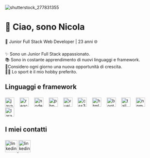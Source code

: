 ![shutterstock_277831355](https://github.com/nicolaoo/nicolaoo/assets/114693081/124a1a45-ab14-4b76-8440-864b91dd87d7)

###

<h1 align="left">👋 Ciao, sono Nicola</h1>

###

<p align="left">🚀 Junior Full Stack Web Developer | 23 anni 🌐</p>

###

<p align="left">✨ Sono un Junior Full Stack appassionato.<br>📚 Sono in costante apprendimento di nuovi  linguaggi e framework.<br>🎯Considero ogni giorno una nuova opportunità di crescita.<br>🏋️‍♂️ Lo sport è il mio hobby preferito.
</p>

###

<h2 align="left">Linguaggi e framework</h2>

###

<div align="left">
  <img src="https://img.shields.io/badge/JavaScript-F7DF1E?logo=javascript&logoColor=black&style=for-the-badge" height="30" alt="javascript logo"  />
  <img width="10" />
  <img src="https://img.shields.io/badge/React-61DAFB?logo=react&logoColor=black&style=for-the-badge" height="30" alt="react logo"  />
  <img width="10" />
  <img src="https://img.shields.io/badge/Node.js-339933?logo=nodedotjs&logoColor=white&style=for-the-badge" height="30" alt="nodejs logo"  />
  <img width="10" />
  <img src="https://img.shields.io/badge/PHP-777BB4?logo=php&logoColor=black&style=for-the-badge" height="30" alt="php logo"  />
  <img width="10" />
  <img src="https://img.shields.io/badge/Vue.js-4FC08D?logo=vuedotjs&logoColor=black&style=for-the-badge" height="30" alt="vuejs logo"  />
  <img width="10" />
  <img src="https://img.shields.io/badge/CSS3-1572B6?logo=css3&logoColor=white&style=for-the-badge" height="30" alt="css3 logo"  />
  <img width="10" />
  <img src="https://img.shields.io/badge/HTML5-E34F26?logo=html5&logoColor=white&style=for-the-badge" height="30" alt="html5 logo"  />
  <img width="10" />
  <img src="https://img.shields.io/badge/Bootstrap-7952B3?logo=bootstrap&logoColor=white&style=for-the-badge" height="30" alt="bootstrap logo"  />
  <img width="10" />
  <img src="https://img.shields.io/badge/Tailwind CSS-06B6D4?logo=tailwindcss&logoColor=black&style=for-the-badge" height="30" alt="tailwindcss logo"  />
  <img width="10" />
  <img src="https://img.shields.io/badge/npm-CB3837?logo=npm&logoColor=white&style=for-the-badge" height="30" alt="npm logo"  />
  <img width="10" />
  <img src="https://img.shields.io/badge/Laravel-FF2D20?logo=laravel&logoColor=white&style=for-the-badge" height="30" alt="laravel logo"  />
</div>

###

<h2 align="left">I miei contatti</h2>

###

<div align="left">
  <a href="https://www.linkedin.com/in/nicola-guarise-29b869205/">
    <img src="https://cdn.jsdelivr.net/gh/devicons/devicon/icons/linkedin/linkedin-original.svg" height="40" alt="linkedin logo"  />
  </a>
  <a href="mailto:nicolajobs00@gmail.com">
    <img src="https://www.nidirect.gov.uk/sites/default/files/styles/nigov_full_1240_x2/public/images/email_logo.jpg?itok=w0tRFkLf" height="40" alt="linkedin logo"  />
  </a>
</div>

###
